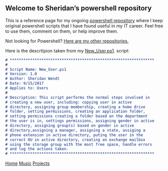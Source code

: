 ## Welcome to Sheridan’s powershell repository

This is a reference page for my ongoing [powershell repository]( https://github.com/sheridanwendt/powershell) where I keep original powershell scripts that I have found useful in my IT career. Feel free to use them, comment on them, or help improve them. 


Not looking for Powershell? [Here are my other repositories.](https://github.com/sheridanwendt)


Here is the descrtipion taken from my [New_User.ps1](https://github.com/sheridanwendt/powershell/blob/master/New_User.ps1). script:

```markdown
# ****************************************************************
#
# Script Name: New_User.ps1
# Version: 1.0
# Author: Sheridan Wendt
# Date: 9/15/2017
# Applies to: Users
#
# Description: This script performs the normal steps involved in 
# creating a new user, including: copying user in active 
# directory, assigning group membership, creating a home drive 
# folder, setting permissions, creating an application folder, 
# setting permissions creating a folder based on the department 
# the user is in, settings permissions, assigning gender in active 
# directory, assigning group(s) based on gender in active 
# directory,assigning a manager, assigning a state, assiging a 
# phone extension in active directory, puting the user in the 
# correct OU in active directory, creating an exchange mailbox 
# using the storage group with the most free space, handle errors
# and log the actions taken.
# ****************************************************************
```

[Home](http://SheridanWendt.com) [Music](http://music.SheridanWendt.com) [Projects](http://projects.SheridanWendt.com)
